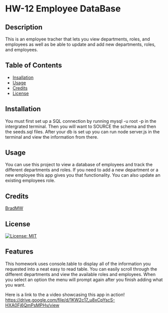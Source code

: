 # HW-12 Employee DataBase

 ## Description
  This is an employee tracher that lets you view departments, roles, and employees as well as be able to update and add new departments, roles, and employees.

 ## Table of Contents
  - [Insallation](#installation)
  - [Usage](#usage)
  - [Credits](#credits)
  - [License](#license)

 ## Installation
  You must first set up a SQL connection by running mysql -u root -p in the intergrated terminal. Then you will want to SOURCE the schema and then the seeds.sql files. After your db is set up you can run node server.js in the terminal and view the information from there.

 ## Usage
  You can use this project to view a database of employees and track the different departments and roles. If you need to add a new department or a new employee this app gives you that functionality. You can also update an existing employees role.

 ## Credits
  [BradMW](https://github.com/BradMW)

 ## License
  [![License: MIT](https://img.shields.io/badge/License-MIT-yellow.svg)](https://opensource.org/licenses/MIT)

 ## Features
  This homework uses console.table to display all of the information you requested into a neat easy to read table. You can easily scroll through the different departments and view the available roles and employees. When you select an option the menu will prompt again after you finish adding what you want.

  Here is a link to the a video showcasing this app in action!
  https://drive.google.com/file/d/1KW2c17_u8xCpYscS-HXA0Fj6QmPsMPHv/view

